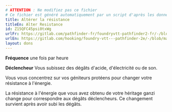 ```yaml
---
# ATTENTION : Ne modifiez pas ce fichier
# Ce fichier est généré automatiquement par un script d'après les données du module Foundry VTT officiel et de sa traduction
title: Altérer la résistance
titleEn: Alter Resistance
id: Z15QFC45psi0txWg
urlFr: https://gitlab.com/pathfinder-fr/foundryvtt-pathfinder2-fr/-/blob/master/data/feats/Z15QFC45psi0txWg.htm
urlEn: https://gitlab.com/hooking/foundry-vtt---pathfinder-2e/-/blob/master/packs/data/feats.db/alter-resistance.json
layout: dons
---
```

**Fréquence** une fois par heure

**Déclencheur** Vous subissez des dégâts d'acide, d'électricité ou de son.

Vous vous concentrez sur vos géniteurs protéens pour changer votre résistance à l'énergie.

La résistance à l'énergie que vous avez obtenu de votre héritage ganzi change pour correspondre aux dégâts déclencheurs. Ce changement survient après avoir subi les dégâts.

